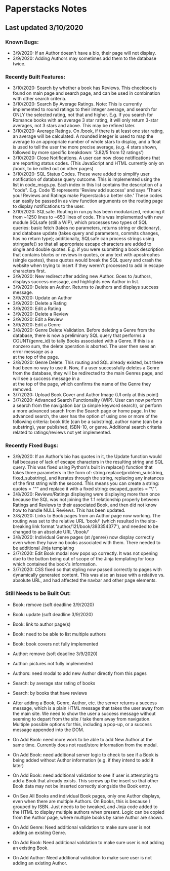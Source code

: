 # Paperstacks Notes
## Last updated 3/10/2020

### Known Bugs:
- 3/9/2020: If an Author doesn't have a bio, their page will not display.
- 3/9/2020: Adding Authors may sometimes add them to the database twice.

### Recently Built Features:
- 3/10/2020: Search by whether a book has Reviews. This checkbox is found on main page and search page, and can be used in combination with other search criteria.
- 3/10/2020: Search By Average Ratings. Note: This is currently implemented to round ratings to their integer average, and search for ONLY the selected rating, not that and higher. E.g. If you search for Romance books with an average 3 star rating, it will only return 3-star averages, not 3 stars and above. This may be refined later.
- 3/10/2020: Average Ratings. On /book, if there is at least one star rating, an average will be calculated. A rounded integer is used to map the average to an appropriate number of whole stars to display, and a float is used to tell the user the more precise average, (e.g. 4 stars shown, followed by more specific breakdown: '3.82/5 from 12 ratings')
- 3/10/2020: Close Notifications. A user can now close notifications that are reporting status codes. (This JavaScript and HTML currently only on /book, to be rolled out on other pages)
- 3/10/2020: SQL Status Codes. These were added to simplify user notification of database query outcome. This is implemented using the list in code_msgs.py. Each index in this list contains the description of a "code". E.g. Code 15 represents 'Review add success' and says 'Thank you! Reviews and Ratings make Paperstacks a better site.' These codes can easily be passed in as view function arguments on the routing page to display notifications to the user.
- 3/10/2020: SQLsafe. Routing in run.py has been modularized, reducing it from ~1250 lines to ~650 lines of code. This was implemented with new module SQLsafe (still a WIP), which processes two types of SQL queries: basic fetch (takes no parameters, returns string or dictionary), and database update (takes query and parameters, commits changes, has no return type); additionally, SQLsafe can process strings using stringsafe() so that all appropriate escape characters are added to single and double quotes. E.g. if you were submitting a book description that contains blurbs or reviews in quotes, or any text with apostrophes (single quotes), these quotes would break the SQL query and crash the website when trying to insert if they weren't processed to add in escape characters first.
- 3/9/2020: New redirect after adding new Author. Goes to /authors, displays success message, and highlights new Author in list.
- 3/9/2020: Delete an Author. Returns to /authors and displays success message.
- 3/9/2020: Update an Author
- 3/9/2020: Delete a Rating
- 3/9/2020: Edit a Rating
- 3/9/2020: Delete a Review
- 3/9/2020: Edit a Review
- 3/9/2020: Edit a Genre
- 3/8/2020: Genre Delete Validation. Before deleting a Genre from the database, there is now a preliminary SQL query that performs a COUNT(genre_id) to tally Books associated with a Genre. If this is a nonzero sum, the delete operation is aborted. The user then sees an error message as a <div> at the top of the page.
- 3/8/2020: Genre Delete. This routing and SQL already existed, but there had been no way to use it. Now, if a user successfully deletes a Genre from the database, they will be redirected to the main Genres page, and will see a success message in a <div> at the top of the page, which confirms the name of the Genre they removed.
- 3/7/2020: Upload Book Cover and Author Image (UI only at this point)
- 3/7/2020: Advanced Search Functionality (WIP). User can now perform a search from the navigation bar (a simple keyword search), or perform a more advanced search from the Search page or home page. In the advanced search, the user has the option of using one or more of the following criteria: book title (can be a substring), author name (can be a substring), year published, ISBN-10, or genre. Additional search criteria related to ratings/reviews not yet implemented.

### Recently Fixed Bugs:
- 3/9/2020: If an Author's bio has quotes in it, the Update function would fail because of lack of escape characters in the resulting string and SQL query. This was fixed using Python's built in replace() function that takes three parameters in the form of: string.replace(problem_substring, fixed_substring), and iterates through the string, replacing any instances of the first string with the second. This means you can create a string: quotes = "\"" and replace it with a fixed string: escaped_quotes = "\\\"".
- 3/8/2020: Reviews/Ratings displaying were displaying more than once because the SQL was not joining the 1:1 relationship properly between Ratings and Reviews to their associated Book, and then did not know how to handle NULL Reviews. This has been updated.
- 3/8/2020: Links to Book pages from an Author page now working. The routing was set to the relative URL 'book/<isbn>' (which resulted in the site-breaking link format 'author/121/book/393354377'), and needed to be changed to an absolute URL '/book/<isbn>'
- 3/8/2020: Individual Genre pages (at /genre/<id>) now display correctly even when they have no books associated with them. There needed to be additional Jinja templating
- 3/7/2020: Edit Book modal now pops up correctly. It was not opening due to the button being out of scope of the Jinja templating for loop which contained the book's information.
- 3/7/2020: CSS fixed so that styling now passed correctly to pages with dynamically generated content. This was also an issue with a relative vs. absolute URL, and had affected the navbar and other page elements.

### Still Needs to be Built Out:
- Book: remove (soft deadline 3/9/2020)
- Book: update (soft deadline 3/9/2020)
- Book: link to author page(s)
- Book: need to be able to list multiple authors
- Book: book covers not fully implemented

- Author: remove (soft deadline 3/9/2020)
- Author: pictures not fully implemented

- Authors: need modal to add new Author directly from this pages

- Search: by average star rating of books
- Search: by books that have reviews
- After adding a Book, Genre, Author, etc. the server returns a success message, which is a plain HTML message that takes the user away from the main site. We need to show the user a success message without seeming to depart from the site / take them away from navigation. Multiple possible options for this, including a pop-up, or a success message appended into the DOM.
- On Add Book: need more work to be able to add New Author at the same time. Currently does not read/store information from the modal.
- On Add Book: need additional server logic to check to see if a Book is being added without Author information (e.g. if they intend to add it later)
- On Add Book: need additional validation to see if user is attempting to add a Book that already exists. This screws up the insert so that other Book data may not be inserted correctly alongside the Book entry.
- On See All Books and individual Book pages, only one Author displays, even when there are multiple Authors. On Books, this is because I grouped by ISBN. Just needs to be tweaked, and Jinja code added to the HTML to display multiple authors when present. Logic can be copied from the Author page, where multiple books by same Author are shown.
- On Add Genre: Need additional validation to make sure user is not adding an existing Genre.
- On Add Book: Need additional validation to make sure user is not adding an existing Book.
- On Add Author: Need additional validation to make sure user is not adding an existing Author.
